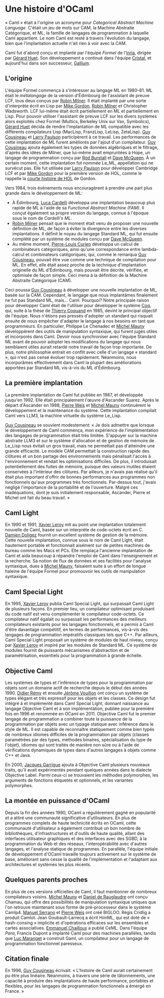 
Une histoire d'OCaml
====================

« Caml » était à l'origine un acronyme pour *Categorical Abstract
Machine Language*. C'était un jeu de mots sur CAM, la Machine Abstraite
Catégorique, et ML, la famille de langages de programmation à laquelle
Caml appartient. Le nom Caml est resté à travers l'évolution du langage,
bien que l'implantation actuelle n'ait rien à voir avec la CAM.

Caml fut d'abord conçu et implanté par l'équipe *Formel* de
l'[Inria](http://www.inria.fr/index.fr.html), dirigée par [Gérard
Huet](http://cristal.inria.fr/~huet/). Son développement a continué dans
l'équipe [Cristal](http://cristal.inria.fr/), et aujourd'hui dans son
successeur, [Gallium](http://gallium.inria.fr/).

L'origine
---------

L'équipe Formel commença à s'intéresser au langage ML en 1980–81. ML
était le *métalangage* de la version d'Édimbourg de l'assistant de
preuve LCF, tous deux conçus par [Robin
Milner](http://www.cl.cam.ac.uk/~rm135/). Il était implanté par une
sorte d'interprète écrit en Lisp par [Mike
Gordon](http://www.cl.cam.ac.uk/users/mjcg/), [Robin
Milner](http://www.cl.cam.ac.uk/~rm135/) et Christopher Wadsworth. LCF
lui-même était écrit partiellement en ML et partiellement en Lisp. Pour
pouvoir utiliser l'assistant de preuve LCF sur les divers systèmes alors
exploités chez Formel (Multics, Berkeley Unix sur Vax, Symbolics),
[Gérard Huet](http://cristal.inria.fr/~huet/) décida de rendre
l'implantation de ML compatible avec les différents compilateurs Lisp
(MacLisp, FranzLisp, LeLisp, ZetaLisp). [Guy
Cousineau](http://www.pps.jussieu.fr/~cousinea/) et [Larry
Paulson](http://www.cl.cam.ac.uk/users/lcp/) participèrent à ce travail.
Les performances de cette implantation de ML furent améliorés par
l'ajout d'un compilateur. [Guy
Cousineau](http://www.pps.jussieu.fr/~cousinea/) ajouta également les
types de données algébriques et le filtrage, d'après des idées de
Milner, que lui-même avait empruntées à Hope, un langage de
programmation conçu par [Rod Burstall](http://www.dcs.ed.ac.uk/home/rb/)
et [Dave McQueen](http://people.cs.uchicago.edu/~dbm/). À un certain
moment, cette implantation fut nommée Le\_ML, appellation qui ne
survécut pas. Elle fut utilisée par [Larry
Paulson](http://www.cl.cam.ac.uk/users/lcp/) pour développer Cambridge
LCF et par [Mike Gordon](http://www.cl.cam.ac.uk/users/mjcg/) pour la
première version de HOL, comme le rappelle la [courte histoire de
HOL](http://www.cl.cam.ac.uk/users/mjcg/papers/HolHistory.html) de
Gordon.

Vers 1984, trois événements nous encouragèrent à prendre une part plus
grande dans le développement de ML:

-   À Édimbourg, [Luca Cardelli](http://lucacardelli.name/) développa
    une implantation beaucoup plus rapide de ML à l'aide de sa
    *Functional Abstract Machine (FAM)*. Il conçut également sa propre
    version du langage, connue à l'époque sous le nom de *Cardelli's
    ML*.
-   [Robin Milner](http://www.cl.cam.ac.uk/~rm135/) pensait que le
    moment était venu de proposer une nouvelle définition de ML, de
    façon à éviter la divergence entre les diverses implantations. Il
    définit le noyau du langage Standard ML, qui fut ensuite complété
    par un système de modules conçu par [Dave
    McQueen](http://people.cs.uchicago.edu/~dbm/).
-   Au même moment, [Pierre-Louis
    Curien](http://www.pps.jussieu.fr/~curien/) développa un calcul de
    combinateurs catégoriques, ainsi qu'une correspondance entre
    lambda-calcul et combinateurs catégoriques, qui, comme le remarqua
    [Guy Cousineau](http://www.pps.jussieu.fr/~cousinea/), pouvait être
    vue comme une technique de compilation pour ML. En effet, elle était
    assez proche de la technique d'implantation originelle du ML
    d'Édimbourg, mais pouvait être décrite, vérifiée, et optimisée de
    façon simple. Ceci mena à la définition de la Machine Abstraite
    Catégorique (CAM).

Ceci poussa [Guy Cousineau](http://www.pps.jussieu.fr/~cousinea/) à
développer une nouvelle implantation de ML, basée sur la CAM. Cependant,
le langage que nous implantâmes finalement ne fut pas Standard ML,
mais... Caml. Pourquoi? Notre principale raison pour développer Caml
était de l'utiliser pour développer le système
[Coq](http://pauillac.inria.fr/coq/index.fr.html), qui, suite à la thèse
de [Thierry Coquand](http://www.cs.chalmers.se/~coquand/) en 1985,
devint le principal objectif de l'équipe. Nous n'étions pas pressés
d'adopter un standard qui risquait ensuite de nous empêcher d'adapter le
langage à nos besoins en tant que programmeurs. En particulier, Philippe
Le Chenadec et [Michel Mauny](http://michel.mauny.net/index.fr.php)
développèrent des outils de manipulation syntaxique, qui furent jugés
utiles et incorporés dans Caml. Devoir nous synchroniser avec l'équipe
Standard ML avant de pouvoir adopter les modifications du langage qui
nous semblaient utiles aurait retardé notre travail de façon trop
importante. De plus, notre philosophie entrait en conflit avec celle
d'un langage « standard », qui n'est pas censé évoluer trop rapidement.
Néanmoins, nous incorporâmes effectivement dans Caml la plupart des
améliorations apportées par Standard ML vis-à-vis du ML d'Édimbourg.

La première implantation
------------------------

La première implantation de Caml fut publiée en 1987, et développée
jusqu'en 1992. Elle était principalement l'œuvre d'Ascander Suarez.
Après le départ d'Ascander en 1988, [Pierre
Weis](http://cristal.inria.fr/~weis/) et [Michel
Mauny](http://michel.mauny.net/index.fr.php) continuèrent le
développement et la maintenance du système. Cette implantation compilait
Caml vers LLM3, la machine virtuelle du système Le\_Lisp.

[Guy Cousineau](http://www.pps.jussieu.fr/~cousinea/) se souvient
modestement: « Je dois admettre que lorsque le développement de Caml
commença, mon expérience de l'implémentation des langages de
programmation était très limitée. S'appuyer sur la machine abstraite
LLM3 et sur le système d'allocation et de gestion de mémoire de Le\_Lisp
nous évitait un gros travail, mais ne permettait pas d'atteindre une
grande efficacité. Le modèle CAM permettait la construction rapide des
clôtures et un bon partage des environnements mais pénalisait l'accès à
l'environnement et rendait les optimisations difficiles. De plus, il
introduisait potentiellement des fuites de mémoire, puisque des valeurs
inutiles étaient conservées à l'intérieur des clôtures. Par ailleurs, je
n'avais pas réalisé qu'il était plus important d'offrir de bonnes
performances aux programmes non fonctionnels qu'aux programmes très
fonctionnels. Par-dessus tout, j'avais négligé l'importance de la
portabilité et de l'ouverture. Malgré ces inadéquations, dont je suis
initialement responsable, Ascander, Pierre et Michel ont fait du beau
travail. »

Caml Light
----------

En 1990 et 1991, [Xavier Leroy](http://cristal.inria.fr/~xleroy/) mit au
point une implantation totalement nouvelle de Caml, basée sur un
interprète de code-octets écrit en C. [Damien
Doligez](http://cristal.inria.fr/~doligez/) fournit un excellent système
de gestion de la mémoire. Cette nouvelle implantation, connue sous le
nom de Caml Light, était hautement portable et fonctionnait aisément sur
de petites machines de bureau comme les Macs et PCs. Elle remplaça
l'ancienne implantation de Caml et aida beaucoup à répandre l'emploi de
Caml dans l'enseignement et la recherche. Sa notion de flux de données
et ses facilités pour l'analyse syntaxique, dues à [Michel
Mauny](http://michel.mauny.net/index.fr.php), faisaient suite à un
effort de longue haleine de l'équipe Formel pour promouvoir les outils
de manipulation syntaxique.

Caml Special Light
------------------

En 1995, [Xavier Leroy](http://cristal.inria.fr/~xleroy/) publia Caml
Special Light, qui surpassait Caml Light de plusieurs façons. En premier
lieu, un compilateur optimisant produisant du code natif est venu
complémenter le compilateur code-octets. Ce compilateur natif égalait ou
surpassait les performances des meilleurs compilateurs existants pour
les langages fonctionnels, et a permis à Caml d'être davantage
compétitif, en termes de performances, vis-à-vis des langages de
programmation impératifs classiques tels que C++. Par ailleurs, Caml
Special Light proposait un système de modules de haut niveau, conçu par
[Xavier Leroy](http://cristal.inria.fr/~xleroy/) et inspiré par les
modules de Standard ML. Ce système de modules fournit de puissants
mécanismes d'abstraction et de paramétrisation, essentiels pour la
programmation à grande échelle.

Objective Caml
--------------

Les systèmes de types et l'inférence de types pour la programmation par
objets sont un domaine actif de recherche depuis le début des années
1990. [Didier Rémy](http://cristal.inria.fr/~remy/) et ensuite [Jérôme
Vouillon](http://www.pps.jussieu.fr/~vouillon/) ont conçu un système de
types élégant et très expressif pour les objets et les classes. Ce
design fut intégré à et implémenté dans Caml Special Light, donnant
naissance au langage Objective Caml et à son implémentation, publiée
pour la première fois en 1996 et renommée en OCaml en 2011. Objective
Caml fut le premier langage de programmation a combiner toute la
puissance de la programmation par objets avec un typage statique avec
inférence dans le style de ML. Il est capable de reconnaître
statiquement comme bien typés de nombreux idiomes difficiles de la
programmation par objets (classes paramétrées par des types, méthodes
binaires, spécialisation du type de l'objet), idiomes qui sont traités
de manière non sûre ou à l'aide de vérifications dynamiques de types
dans d'autres langages à objets comme C++ et Java.

En 2000, [Jacques
Garrigue](http://www.math.nagoya-u.ac.jp/~garrigue/home-f.html) ajouta à
Objective Caml plusieurs nouveaux traits, qu'il avait expérimentés
pendant quelques années dans le dialecte Objective Label. Parmi ceux-ci
se trouvaient les méthodes polymorphes, les arguments de fonctions
étiquetés et optionnels, et les variantes polymorphes.

La montée en puissance d'OCaml
------------------------------

Depuis la fin des années 1990, OCaml a régulièrement gagné en popularité
et a attiré une communauté significative d'utilisateurs. En plus de
programmes complets de haute technicité écrits en OCaml, cette
communauté d'utilisateur a également contribué un bon nombre de
bibliothèques, d'infrastructures et d'outils de haute qualité, allant
des interfaces utilisateur graphiques et des interfaces avec des SGBD, à
la programmation du Web et des réseaux, l'interopérabilité avec d'autres
langages, et l'analyse statique de programmes. En parallèle, l'équipe
initiale de développement d'OCaml travaille toujours activement sur le
système de base, améliorant sans cesse la qualité de l'implémentation et
l'adaptant aux architectures et systèmes les plus récents.

Quelques parents proches
------------------------

En plus de ces versions officielles de Caml, il faut mentionner de
nombreux compilateurs voisins. [Michel
Mauny](http://michel.mauny.net/index.fr.php) et [Daniel de
Rauglaudre](http://cristal.inria.fr/~ddr/) ont conçu Chamau, qui offre
des possibilités de manipulation syntaxique uniques que l'on retrouve
maintenant sous forme de pré-processeur dans le système Camlp4. [Manuel
Serrano](http://www-sop.inria.fr/members/Manuel.Serrano/) et [Pierre
Weis](http://cristal.inria.fr/~weis/) ont créé BIGLOO. Régis Cridlig a
produit Camlot. Jean Goubault-Larrecq a écrit HimML, qui est doté de «
hash-consing » implicite et d'opérations efficaces sur les ensembles et
cartes associatives. [Emmanuel
Chailloux](http://www.pps.jussieu.fr/~emmanuel/) a publié CeML. Dans
l'équipe *Para*, Francis Dupont a implanté Caml pour des machines
parallèles, tandis que [Luc
Maranget](http://cristal.inria.fr/~maranget/) a construit Gaml, un
compilateur pour un langage de programmation fonctionnel paresseux.

Citation finale
---------------

En 1996, [Guy Cousineau](http://www.pps.jussieu.fr/~cousinea/) écrivait:
« L'histoire de Caml aurait certainement pu être plus linéaire.
Néanmoins, à travers une série de tâtonnements, une capacité à produire
des implantations de haute performance, portables et flexibles, pour les
langages de programmation fonctionnels a émergé en France. »
